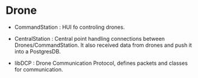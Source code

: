 Drone
=====

- CommandStation : 
HUI fo controling drones.

- CentralStation : 
Central point handling connections between Drones/CommandStation.
It also received data from drones and push it into a PostgresDB.

- libDCP :
Drone Communication Protocol, defines packets and classes for communication.
